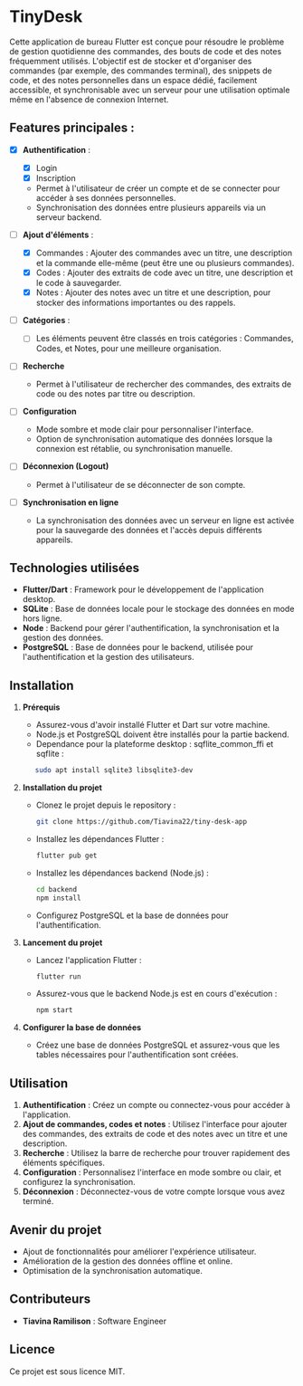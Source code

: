 # TinyDesk

Cette application de bureau Flutter est conçue pour résoudre le problème de gestion quotidienne des commandes, des bouts de code et des notes fréquemment utilisés. L'objectif est de stocker et d'organiser des commandes (par exemple, des commandes terminal), des snippets de code, et des notes personnelles dans un espace dédié, facilement accessible, et synchronisable avec un serveur pour une utilisation optimale même en l'absence de connexion Internet.

## Features principales :
- [X] **Authentification** :
    * [X] Login
    * [X] Inscription
    - Permet à l'utilisateur de créer un compte et de se connecter pour accéder à ses données personnelles.
    - Synchronisation des données entre plusieurs appareils via un serveur backend.

- [ ] **Ajout d'éléments** :
    * [X] Commandes : Ajouter des commandes avec un titre, une description et la commande elle-même (peut être une ou plusieurs commandes).
    * [X] Codes : Ajouter des extraits de code avec un titre, une description et le code à sauvegarder.
    * [X] Notes : Ajouter des notes avec un titre et une description, pour stocker des informations importantes ou des rappels.

- [ ] **Catégories** :
    * [ ] Les éléments peuvent être classés en trois catégories : Commandes, Codes, et Notes, pour une meilleure organisation.

- [ ] **Recherche**
  - Permet à l'utilisateur de rechercher des commandes, des extraits de code ou des notes par titre ou description.

- [ ] **Configuration**
  - Mode sombre et mode clair pour personnaliser l'interface.
  - Option de synchronisation automatique des données lorsque la connexion est rétablie, ou synchronisation manuelle.

- [ ] **Déconnexion (Logout)**
  - Permet à l'utilisateur de se déconnecter de son compte.

- [ ] **Synchronisation en ligne**
  - La synchronisation des données avec un serveur en ligne est activée pour la sauvegarde des données et l'accès depuis différents appareils.

## Technologies utilisées

- **Flutter/Dart** : Framework pour le développement de l'application desktop.
- **SQLite** : Base de données locale pour le stockage des données en mode hors ligne.
- **Node** : Backend pour gérer l'authentification, la synchronisation et la gestion des données.
- **PostgreSQL** : Base de données pour le backend, utilisée pour l'authentification et la gestion des utilisateurs.

## Installation

1. **Prérequis**
   - Assurez-vous d'avoir installé Flutter et Dart sur votre machine.
   - Node.js et PostgreSQL doivent être installés pour la partie backend.
   - Dependance pour la plateforme desktop : sqflite_common_ffi et sqflite :
   ```bash
      sudo apt install sqlite3 libsqlite3-dev
   ```

2. **Installation du projet**
   - Clonez le projet depuis le repository :

     ```bash
     git clone https://github.com/Tiavina22/tiny-desk-app
     ```

   - Installez les dépendances Flutter :

     ```bash
     flutter pub get
     ```

   - Installez les dépendances backend (Node.js) :

     ```bash
     cd backend
     npm install
     ```

   - Configurez PostgreSQL et la base de données pour l'authentification.

3. **Lancement du projet**
   - Lancez l'application Flutter :

     ```bash
     flutter run
     ```

   - Assurez-vous que le backend Node.js est en cours d'exécution :

     ```bash
     npm start
     ```

4. **Configurer la base de données**
   - Créez une base de données PostgreSQL et assurez-vous que les tables nécessaires pour l'authentification sont créées.

## Utilisation

1. **Authentification** : Créez un compte ou connectez-vous pour accéder à l'application.
2. **Ajout de commandes, codes et notes** : Utilisez l'interface pour ajouter des commandes, des extraits de code et des notes avec un titre et une description.
3. **Recherche** : Utilisez la barre de recherche pour trouver rapidement des éléments spécifiques.
4. **Configuration** : Personnalisez l'interface en mode sombre ou clair, et configurez la synchronisation.
5. **Déconnexion** : Déconnectez-vous de votre compte lorsque vous avez terminé.

## Avenir du projet

- Ajout de fonctionnalités pour améliorer l'expérience utilisateur.
- Amélioration de la gestion des données offline et online.
- Optimisation de la synchronisation automatique.

## Contributeurs

- **Tiavina Ramilison** : Software Engineer

## Licence

Ce projet est sous licence MIT.
